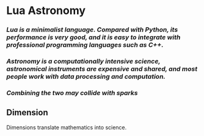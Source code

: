 # Lua Astronomy
### *Lua is a minimalist language. Compared with Python, its performance is very good, and it is easy to integrate with professional programming languages such as C++.*
### *Astronomy is a computationally intensive science, astronomical instruments are expensive and shared, and most people work with data processing and computation.*
### *Combining the two may collide with sparks*

## Dimension
Dimensions translate mathematics into science.

